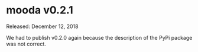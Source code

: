 # mooda v0.2.1

Released: December 12, 2018

We had to publish v0.2.0 again because the description of the PyPi package was not correct.
